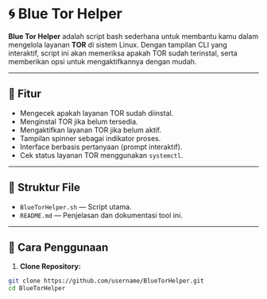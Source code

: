 # 🌀 Blue Tor Helper

**Blue Tor Helper** adalah script bash sederhana untuk membantu kamu dalam mengelola layanan **TOR** di sistem Linux. Dengan tampilan CLI yang interaktif, script ini akan memeriksa apakah TOR sudah terinstal, serta memberikan opsi untuk mengaktifkannya dengan mudah.

---

## 📌 Fitur

- Mengecek apakah layanan TOR sudah diinstal.
- Menginstal TOR jika belum tersedia.
- Mengaktifkan layanan TOR jika belum aktif.
- Tampilan spinner sebagai indikator proses.
- Interface berbasis pertanyaan (prompt interaktif).
- Cek status layanan TOR menggunakan `systemctl`.

---

## 📂 Struktur File

- `BlueTorHelper.sh` — Script utama.
- `README.md` — Penjelasan dan dokumentasi tool ini.

---

## 🔧 Cara Penggunaan

1. **Clone Repository:**

```bash
git clone https://github.com/username/BlueTorHelper.git
cd BlueTorHelper
